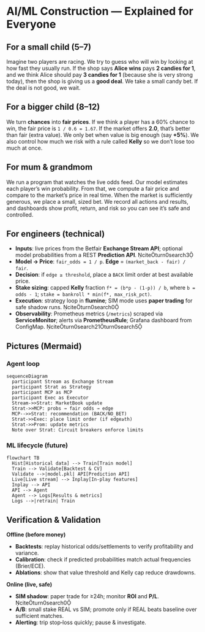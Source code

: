 
# AI/ML Construction — Explained for Everyone

## For a small child (5–7)
Imagine two players are racing. We try to guess who will win by looking at how fast they usually run. If the shop says **Alice wins** pays **2 candies for 1**, and we think Alice should pay **3 candies for 1** (because she is very strong today), then the shop is giving us a **good deal**. We take a small candy bet. If the deal is not good, we wait.

## For a bigger child (8–12)
We turn **chances** into **fair prices**. If we think a player has a 60% chance to win, the fair price is `1 / 0.6 = 1.67`. If the market offers **2.0**, that’s better than fair (extra value). We only bet when value is big enough (say **+5%**). We also control how much we risk with a rule called **Kelly** so we don’t lose too much at once.

## For mum & grandmom
We run a program that watches the live odds feed. Our model estimates each player’s win probability. From that, we compute a fair price and compare to the market’s price in real time. When the market is sufficiently generous, we place a small, sized bet. We record all actions and results, and dashboards show profit, return, and risk so you can see it’s safe and controlled.

## For engineers (technical)
- **Inputs**: live prices from the Betfair **Exchange Stream API**; optional model probabilities from a REST **Prediction API**. citeturn0search3  
- **Model → Price**: `fair_odds = 1 / p`. **Edge** = `(market_back - fair) / fair`.  
- **Decision**: if `edge ≥ threshold`, place a `BACK` limit order at best available price.  
- **Stake sizing**: capped **Kelly** fraction `f* = (b*p - (1-p)) / b`, where `b = odds - 1`; `stake = bankroll * min(f*, max_risk_pct)`.  
- **Execution**: strategy loop in **flumine**; SIM mode uses **paper trading** for safe shadow runs. citeturn0search0  
- **Observability**: Prometheus metrics (`/metrics`) scraped via **ServiceMonitor**; alerts via **PrometheusRule**; Grafana dashboard from ConfigMap. citeturn0search21turn0search5

## Pictures (Mermaid)

### Agent loop
```mermaid
sequenceDiagram
  participant Stream as Exchange Stream
  participant Strat as Strategy
  participant MCP as MCP
  participant Exec as Executor
  Stream->>Strat: MarketBook update
  Strat->>MCP: probs → fair odds → edge
  MCP-->>Strat: recommendation (BACK/NO_BET)
  Strat->>Exec: place limit order (if edge≥th)
  Strat->>Prom: update metrics
  Note over Strat: Circuit breakers enforce limits
```

### ML lifecycle (future)
```mermaid
flowchart TB
  Hist[Historical data] --> Train[Train model]
  Train --> Validate[Backtest & CV]
  Validate -->|model.pkl| API[Prediction API]
  Live[Live stream] --> Inplay[In-play features]
  Inplay --> API
  API --> Agent
  Agent --> Logs[Results & metrics]
  Logs -->|retrain| Train
```

## Verification & Validation

**Offline (before money)**
- **Backtests**: replay historical odds/settlements to verify profitability and variance.  
- **Calibration**: check if predicted probabilities match actual frequencies (Brier/ECE).  
- **Ablations**: show that value threshold and Kelly cap reduce drawdowns.

**Online (live, safe)**
- **SIM shadow**: paper trade for ≥24h; monitor **ROI** and **P/L**. citeturn0search0  
- **A/B**: small stake REAL vs SIM; promote only if REAL beats baseline over sufficient matches.  
- **Alerting**: trip stop‑loss quickly; pause & investigate.

